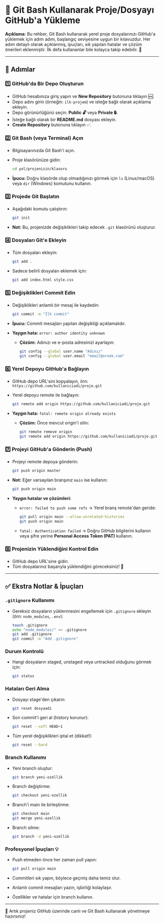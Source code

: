 # 🚀 Git Bash Kullanarak Proje/Dosyayı GitHub'a Yükleme

**Açıklama:** Bu rehber, Git Bash kullanarak yerel proje dosyalarınızı GitHub'a yüklemek için adım adım, başlangıç seviyesine uygun bir kılavuzdur. Her adım detaylı olarak açıklanmış, ipuçları, sık yapılan hatalar ve çözüm önerileri eklenmiştir. İlk defa kullananlar bile kolayca takip edebilir. 🎉

---

## 📌 Adımlar

### 1️⃣ GitHub'da Bir Depo Oluşturun

* GitHub hesabınıza giriş yapın ve **New Repository** butonuna tıklayın 🆕.
* Depo adını girin (örneğin: `ilk-projem`) ve isteğe bağlı olarak açıklama ekleyin.
* Depo görünürlüğünü seçin: **Public 🔓** veya **Private 🔒**.
* İsteğe bağlı olarak bir **README.md** dosyası ekleyin.
* **Create Repository** butonuna tıklayın ✅.

### 2️⃣ Git Bash (veya Terminal) Açın

* Bilgisayarınızda Git Bash'i açın.
* Proje klasörünüze gidin:

  ```bash
  cd yol/projenizin/klasoru
  ```
* **İpucu:** Doğru klasörde olup olmadığınızı görmek için `ls` (Linux/macOS) veya `dir` (Windows) komutunu kullanın.

### 3️⃣ Projede Git Başlatın

* Aşağıdaki komutu çalıştırın:

  ```bash
  git init
  ```
* **Not:** Bu, projenizde değişiklikleri takip edecek `.git` klasörünü oluşturur.

### 4️⃣ Dosyaları Git'e Ekleyin

* Tüm dosyaları ekleyin:

  ```bash
  git add .
  ```
* Sadece belirli dosyaları eklemek için:

  ```bash
  git add index.html style.css
  ```

### 5️⃣ Değişiklikleri Commit Edin

* Değişiklikleri anlamlı bir mesaj ile kaydedin:

  ```bash
  git commit -m "İlk commit"
  ```

* **İpucu:** Commit mesajları yapılan değişikliği açıklamalıdır.

* **Yaygın hata:** `error: author identity unknown`

  * **Çözüm:** Adınızı ve e-posta adresinizi ayarlayın:

    ```bash
    git config --global user.name "Adınız"
    git config --global user.email "email@ornek.com"
    ```

### 6️⃣ Yerel Depoyu GitHub'a Bağlayın

* GitHub depo URL'sini kopyalayın, örn: `https://github.com/kullaniciadi/proje.git`
* Yerel depoyu remote ile bağlayın:

  ```bash
  git remote add origin https://github.com/kullaniciadi/proje.git
  ```
* **Yaygın hata:** `fatal: remote origin already exists`

  * **Çözüm:** Önce mevcut origin'i silin:

    ```bash
    git remote remove origin
    git remote add origin https://github.com/kullaniciadi/proje.git
    ```

### 7️⃣ Projeyi GitHub'a Gönderin (Push)

* Projeyi remote depoya gönderin:

  ```bash
  git push origin master
  ```
* **Not:** Eğer varsayılan branşınız `main` ise kullanın:

  ```bash
  git push origin main
  ```
* **Yaygın hatalar ve çözümleri:**

  * `error: failed to push some refs` → Yerel branş remote'dan geride:

    ```bash
    git pull origin main --allow-unrelated-histories
    git push origin main
    ```
  * `fatal: Authentication failed` → Doğru GitHub bilgilerini kullanın veya şifre yerine **Personal Access Token (PAT)** kullanın.

### 8️⃣ Projenizin Yüklendiğini Kontrol Edin

* GitHub depo URL'sine gidin.
* Tüm dosyalarınız başarıyla yüklendiğini göreceksiniz! 🎉

---

## ✅ Ekstra Notlar & İpuçları

### `.gitignore` Kullanımı

* Gereksiz dosyaların yüklenmesini engellemek için `.gitignore` ekleyin (örn: `node_modules`, `.env`):

  ```bash
  touch .gitignore
  echo "node_modules/" >> .gitignore
  git add .gitignore
  git commit -m "Add .gitignore"
  ```

### Durum Kontrolü

* Hangi dosyaların staged, unstaged veya untracked olduğunu görmek için:

  ```bash
  git status
  ```

### Hataları Geri Alma

* Dosyayı stage'den çıkarın:

  ```bash
  git reset dosyaadi
  ```
* Son commit'i geri al (history korunur):

  ```bash
  git reset --soft HEAD~1
  ```
* Tüm yerel değişiklikleri iptal et (dikkat!):

  ```bash
  git reset --hard
  ```

### Branch Kullanımı

* Yeni branch oluştur:

  ```bash
  git branch yeni-ozellik
  ```
* Branch değiştirme:

  ```bash
  git checkout yeni-ozellik
  ```
* Branch'i main ile birleştirme:

  ```bash
  git checkout main
  git merge yeni-ozellik
  ```
* Branch silme:

  ```bash
  git branch -d yeni-ozellik
  ```

### Profesyonel İpuçları 💡

* Push etmeden önce her zaman pull yapın:

  ```bash
  git pull origin main
  ```
* Commitleri sık yapın, böylece geçmiş daha temiz olur.
* Anlamlı commit mesajları yazın, işbirliği kolaylaşır.
* Özellikler ve hatalar için branch kullanın.

---

🎉 Artık projeniz GitHub üzerinde canlı ve Git Bash kullanarak yönetmeye hazırsınız!
